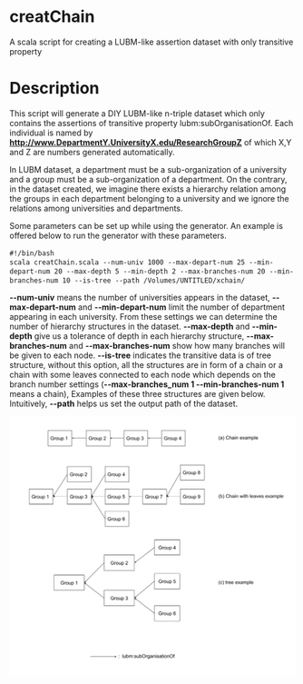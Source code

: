 # creatChain
A scala script for creating a LUBM-like assertion dataset with only transitive property

# Description
This script will generate a DIY LUBM-like n-triple dataset which only contains the assertions of transitive property lubm:subOrganisationOf. Each individual is named by **http://www.DepartmentY.UniversityX.edu/ResearchGroupZ** of which X,Y and Z are numbers generated automatically. 

In LUBM dataset, a department must be a sub-organization of a university and a group must be a sub-organization of a department. On the contrary, in the dataset created, we imagine there exists a hierarchy relation among the groups in each department belonging to a university and we ignore the relations among universities and departments.

Some parameters can be set up while using the generator. An example is offered below to run the generator with these parameters.

    #!/bin/bash
    scala creatChain.scala --num-univ 1000 --max-depart-num 25 --min-depart-num 20 --max-depth 5 --min-depth 2 --max-branches-num 20 --min-branches-num 10 --is-tree --path /Volumes/UNTITLED/xchain/

**--num-univ** means the number of universities appears in the dataset, **--max-depart-num** and **--min-depart-num** limit the number of department appearing in each university. From these settings we can determine the number of hierarchy structures in the dataset. **--max-depth** and **--min-depth** give us a tolerance of depth in each hierarchy structure, **--max-branches-num** and **--max-branches-num** show how many branches will be given to each node. **--is-tree** indicates the transitive data is of tree structure, without this option, all the structures are in form of a chain or a chain with some leaves connected to each node which depends on the branch number settings (**--max-branches_num 1 --min-branches-num 1** means a chain), Examples of these three structures are given below. Intuitively, **--path** helps us set the output path of the dataset.

![Picture loading fails](./tree_chain_xchain_example.png)
